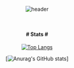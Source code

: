 <div align="center"> 

![header](https://capsule-render.vercel.app/api?type=cylinder&color=DAFBE1&height=150&section=header&text=tuy010&fontColor=000000&fontSize=70&animation=fadeIn&fontAlignY=55&desc=%20&descAlignY=62&descAlign=62)

<br/>  
  
#### # Stats \# 

  
[![Top Langs](https://github-readme-stats.vercel.app/api/top-langs/?username=tuy010&layout=compact)](https://github.com/anuraghazra/github-readme-stats)
  
[![Anurag's GitHub stats](https://github-readme-stats.vercel.app/api?username=tuy010&show_icons=true&theme=radical)]
</div>
